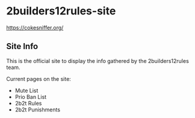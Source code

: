 # 2builders12rules-site

https://cokesniffer.org/  

## Site Info

This is the official site to display the info gathered by the 2builders12rules team.

Current pages on the site:

- Mute List
- Prio Ban List
- 2b2t Rules
- 2b2t Punishments
